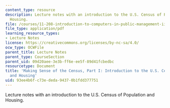```yaml
---
content_type: resource
description: Lecture notes with an introduction to the U.S. Census of Population and
  Housing.
file: /courses/11-208-introduction-to-computers-in-public-management-ii-january-iap-2002/93ee4b6fc73ededa94370b1fdd377751_lect3.pdf
file_type: application/pdf
learning_resource_types:
- Lecture Notes
license: https://creativecommons.org/licenses/by-nc-sa/4.0/
ocw_type: OCWFile
parent_title: Lecture Notes
parent_type: CourseSection
parent_uid: 09d20aee-3e3b-ff6e-ee5f-89d41fcbedbc
resourcetype: Document
title: 'Making Sense of the Census, Part I: Introduction to the U.S. Census of Population
  and Housing'
uid: 93ee4b6f-c73e-deda-9437-0b1fdd377751
---
```

Lecture notes with an introduction to the U.S. Census of Population and Housing.
